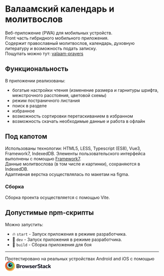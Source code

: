 # Валаамский календарь и молитвослов

Веб-приложение (PWA) для мобильных устройств.  
Front часть гибридного мобильного приложения.  
Содержит православный молитвослов, календарь, духовную литературу и возможность подать записку.  
Пощупать можно тут: [valaam-prayers](https://molitvoslov.valaam.ru/app/)

## Функциональность

В приложении реализованы:

- богатые настройки чтения (изменение размера и гарнитуры шрифта, межстрочного расстояния, цветовой схемы)
- режим постраничного листания
- поиск в разделе
- избранное
- возможность сортировки перетаскиванием в избранном
- возможность скачать необходимые данные и работа в офлайн

## Под капотом

Использованы технологии: HTML5, LESS, Typescript (ES8), Vue3, Framework7, IndexedDB.
Элементы пользовательского интерфейса выполнены с помощью [Framework7](https://framework7.io/docs/).  
Данные молитвослова (в том числе и картинки), сохраняются в IndexedDB.  
Адаптивная верстка осуществлялась по макетам на figma.

### Сборка

Сборка проекта осуществляется с помощью Vite.

## Допустимые npm-скрипты

Можно запустить:

- 🔥 `start` - Запуск приложения в режиме разработчика.
- 🔧 `dev` - Запуск приложения в режиме разработчика.
- 🔧 `build` - Сборка приложения для боя

---

Протестировано на реальных устройствах Android and iOS с помощью  
<a href="https://www.browserstack.com/" target="_blanck" ><img src="https://raw.githubusercontent.com/vl-yaroslavtsev/valaam-prayers/master/src/images/Browserstack-logo%402x.png" width="150px" alt="Browserstack"></a>
